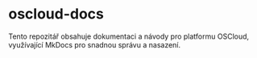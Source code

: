# oscloud-docs

Tento repozitář obsahuje dokumentaci a návody pro platformu OSCloud, využívající MkDocs pro snadnou správu a nasazení.